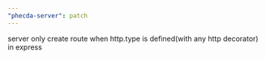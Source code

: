 ```yaml
---
"phecda-server": patch
---
```


server only create route when http.type is defined(with any http decorator) in express
